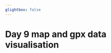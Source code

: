 ```yaml
---
glightbox: false
---
```


# Day 9 map and gpx data visualisation

<style> #map { width: auto; height: 400px; margin: 0;} </style>

<div id="map"></div>

<script> 
var mygpxurl = "/f3/en/assets/gpx/GPX9.gpx";
</script>

<script src="/f3/en/javascripts/mygpx.js"> </script>
